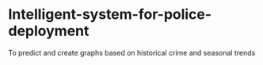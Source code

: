 # Intelligent-system-for-police-deployment
To predict and create graphs based on historical crime and seasonal trends
